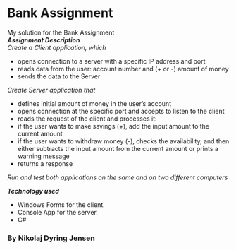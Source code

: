 # Bank Assignment
My solution for the Bank Assignment  
**_Assignment Description_**  
*Create a Client application, which*  
* opens connection to a server with a specific IP address and port 
* reads data from the user: account number and (+ or -) amount of money 
* sends the data to the Server 

*Create Server application that*
* defines initial amount of money in the user’s account 
* opens connection at the specific port and accepts to listen to the client 
* reads the request of the client and processes it: 
* if the user wants to make savings (+), add the input amount to the current amount 
* if the user wants to withdraw money (-), checks the availability, and then either subtracts the input amount from the current amount or prints a warning message 
* returns a response 

*Run and test both applications on the same and on two different computers*  

**_Technology used_**
* Windows Forms for the client.
* Console App for the server.
* C#
### By Nikolaj Dyring Jensen
